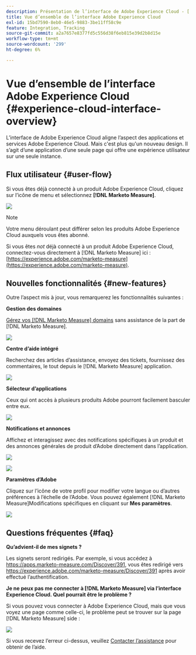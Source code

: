 ```yaml
---
description: Présentation de l’interface de Adobe Experience Cloud - [!DNL Marketo Measure] - Documentation du produit
title: Vue d’ensemble de l’interface Adobe Experience Cloud
exl-id: 15bd7590-8eb0-46e5-9883-3be11ff58c9e
feature: Integration, Tracking
source-git-commit: a2a7657e8377fd5c556d38f6eb815e39d2b8d15e
workflow-type: tm+mt
source-wordcount: '299'
ht-degree: 6%

---
```


# Vue d’ensemble de l’interface Adobe Experience Cloud {#experience-cloud-interface-overview}

L’interface de Adobe Experience Cloud aligne l’aspect des applications et services Adobe Experience Cloud. Mais c&#39;est plus qu&#39;un nouveau design. Il s’agit d’une application d’une seule page qui offre une expérience utilisateur sur une seule instance.

## Flux utilisateur {#user-flow}

Si vous êtes déjà connecté à un produit Adobe Experience Cloud, cliquez sur l’icône de menu et sélectionnez **[!DNL Marketo Measure]**.

![](assets/unified-shell-overview-4.png)

>[!NOTE]
>
>Votre menu déroulant peut différer selon les produits Adobe Experience Cloud auxquels vous êtes abonné.

Si vous êtes _not_ déjà connecté à un produit Adobe Experience Cloud, connectez-vous directement à [!DNL Marketo Measure] ici : [https://experience.adobe.com/marketo-measure](https://experience.adobe.com/marketo-measure).

## Nouvelles fonctionnalités {#new-features}

Outre l’aspect mis à jour, vous remarquerez les fonctionnalités suivantes :

**Gestion des domaines**

[Gérez vos [!DNL Marketo Measure] domains](/help/marketo-measure-and-adobe/domain-management.md) sans assistance de la part de [!DNL Marketo Measure].

![](assets/unified-shell-overview-5.png)

**Centre d’aide intégré**

Recherchez des articles d’assistance, envoyez des tickets, fournissez des commentaires, le tout depuis le [!DNL Marketo Measure] application.

![](assets/unified-shell-overview-6.png)

**Sélecteur d’applications**

Ceux qui ont accès à plusieurs produits Adobe pourront facilement basculer entre eux.

![](assets/unified-shell-overview-7.png)

**Notifications et annonces**

Affichez et interagissez avec des notifications spécifiques à un produit et des annonces générales de produit d’Adobe directement dans l’application.

![](assets/unified-shell-overview-8.png)

![](assets/unified-shell-overview-9.png)

**Paramètres d’Adobe**

Cliquez sur l’icône de votre profil pour modifier votre langue ou d’autres préférences à l’échelle de l’Adobe. Vous pouvez également [!DNL Marketo Measure]Modifications spécifiques en cliquant sur **Mes paramètres**.

![](assets/unified-shell-overview-10.png)

## Questions fréquentes {#faq}

**Qu’advient-il de mes signets ?**

Les signets seront redirigés. Par exemple, si vous accédez à https://apps.marketo-measure.com/Discover/391, vous êtes redirigé vers https://experience.adobe.com/marketo-measure/Discover/391 après avoir effectué l’authentification.

**Je ne peux pas me connecter à [!DNL Marketo Measure] via l’interface Experience Cloud. Quel pourrait être le problème ?**

Si vous pouvez vous connecter à Adobe Experience Cloud, mais que vous voyez une page comme celle-ci, le problème peut se trouver sur la page [!DNL Marketo Measure] side :

![](assets/unified-shell-overview-11.png)

Si vous recevez l’erreur ci-dessus, veuillez [Contacter l’assistance](https://nation.marketo.com/t5/support/ct-p/Support) pour obtenir de l’aide.
